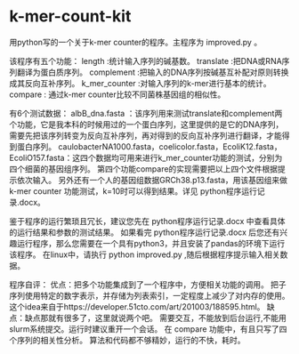 # k-mer-count-kit
用python写的一个关于k-mer counter的程序。主程序为 improved.py 。

该程序有五个功能：
	length :统计输入序列的碱基数。
	translate :把DNA或RNA序列翻译为蛋白质序列。
	complement :把输入的DNA序列按碱基互补配对原则转换成其反向互补序列。
	k_mer_counter :对输入序列的k-mer进行基本的统计。
	compare : 通过k-mer counter比较不同菌株基因组的相似性。

有6个测试数据：
albB_dna.fasta ：该序列用来测试translate和complement两个功能，它是我本科的时候用过的一个蛋白序列，这里提供的是它的DNA序列，需要先把该序列转变为反向互补序列，再对得到的反向互补序列进行翻译，才能得到蛋白序列。
caulobacterNA1000.fasta，coelicolor.fasta，EcoliK12.fasta，EcoliO157.fasta：这四个数据均可用来进行k_mer_counter功能的测试，分别为四个细菌的基因组序列。
第四个功能compare的实现需要把以上四个文件根据提示依次输入。
另外还有一个人的基因组数据GRCh38.p13.fasta，用该基因组来做k-mer counter 功能测试，k=10时可以得到结果。详见 python程序运行记录.docx。

鉴于程序的运行繁琐且冗长，建议您先在 python程序运行记录.docx 中查看具体的运行结果和参数的测试结果。
如果看完 python程序运行记录.docx 后您还有兴趣运行程序，那么您需要在一个具有python3，并且安装了pandas的环境下运行该程序。
在linux中，请执行 python improved.py ,随后根据程序提示输入相关数据。

程序自评：
	优点：把多个功能集成到了一个程序中，方便相关功能的调用。
	      把子序列使用特定的数字表示，并存储为列表索引，一定程度上减少了对内存的使用。这个idea来自于https://developer.51cto.com/art/201003/188595.html。
	缺点：缺点那就有很多了，这里就说两个吧。
	      需要交互，不能放到后台运行,不能用slurm系统提交。运行时建议重开一个会话。
	      在 compare 功能中，有且只写了四个序列的相关性分析。
	      算法和代码都不够精妙，运行的不快，耗时。